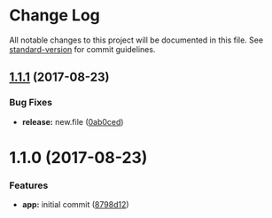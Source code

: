 # Change Log

All notable changes to this project will be documented in this file. See [standard-version](https://github.com/conventional-changelog/standard-version) for commit guidelines.

<a name="1.1.1"></a>
## [1.1.1](https://github.com/d9iracd/travis/compare/1.1.0...1.1.1) (2017-08-23)


### Bug Fixes

* **release:** new.file ([0ab0ced](https://github.com/d9iracd/travis/commit/0ab0ced))



<a name="1.1.0"></a>
# 1.1.0 (2017-08-23)


### Features

* **app:** initial commit ([8798d12](https://github.com/d9iracd/travis/commit/8798d12))
